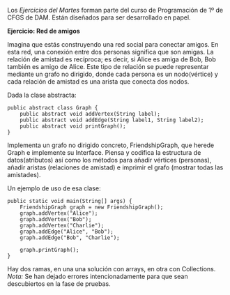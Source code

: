 Los *Ejercicios del Martes* forman parte del curso de Programación de 1º de CFGS de DAM. Están diseñados para ser desarrollado en papel.

**Ejercicio: Red de amigos**

Imagina que estás construyendo una red social para conectar amigos. En esta red, una conexión entre dos personas significa que son amigas. La relación de amistad es recíproca; es decir, si Alice es amiga de Bob, Bob también es amigo de Alice. Este tipo de relación se puede representar mediante un grafo no dirigido, donde cada persona es un nodo(vértice) y cada relación de amistad es una arista que conecta dos nodos.

Dada la clase abstracta:
```
public abstract class Graph {
    public abstract void addVertex(String label);
    public abstract void addEdge(String label1, String label2);
    public abstract void printGraph();
}
```
Implementa un grafo no dirigido concreto, FriendshipGraph, que herede Graph e implemente su Interface. Piensa y codifica la estructura de datos(atributos) así como los métodos para añadir vértices (personas), añadir aristas (relaciones de amistad) e imprimir el grafo (mostrar todas las amistades).

Un ejemplo de uso de esa clase:
```
public static void main(String[] args) {
    FriendshipGraph graph = new FriendshipGraph();
    graph.addVertex("Alice");
    graph.addVertex("Bob");
    graph.addVertex("Charlie");
    graph.addEdge("Alice", "Bob");
    graph.addEdge("Bob", "Charlie");

    graph.printGraph();
}
```
Hay dos ramas, en una una solución con arrays, en otra con Collections.
*Nota:* Se han dejado errores intencionadamente para que sean descubiertos en la fase de pruebas.
